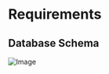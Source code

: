 # **Requirements**

## Database Schema

![Image](https://github.com/user-attachments/assets/f726e491-baab-49d1-ba62-b5ed9318f4bb)